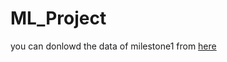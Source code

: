 # ML_Project
you can donlowd the data of milestone1 from [here](https://drive.google.com/drive/folders/1ddE67oNOFyy6pj_9ZJRkIVhR0CjHYj00?usp=share_link)
